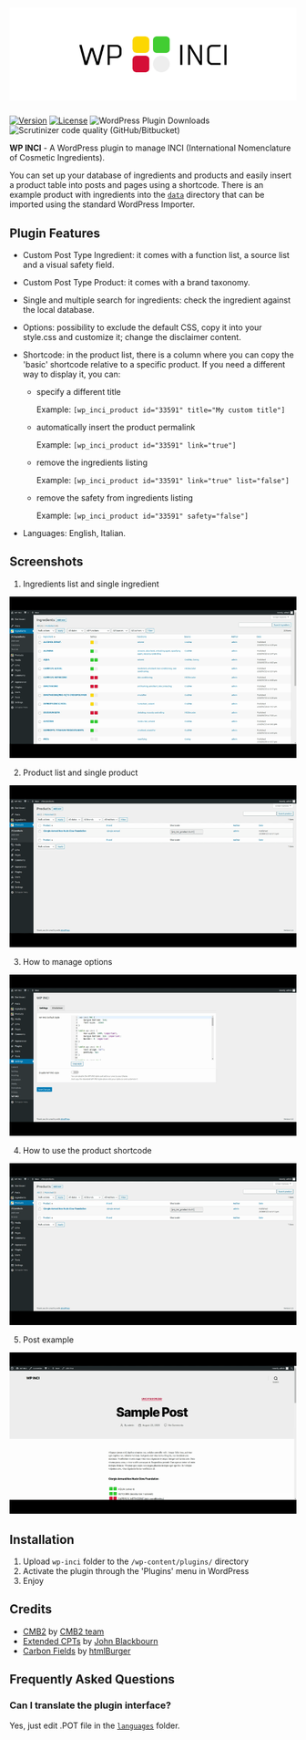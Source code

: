 # ![WP INCI](https://github.com/xlthlx/wp-inci/blob/main/img/banner.png "WordPress Plugin")

[![Version](https://img.shields.io/badge/version-1.5.1-blueviolet)](https://plugintests.com/plugins/wporg/wp-inci/latest) [![License](https://img.shields.io/badge/license-GPL_v3%2B-blueviolet)](https://github.com/xlthlx/wp-inci/blob/main/LICENSE)
![WordPress Plugin Downloads](https://img.shields.io/wordpress/plugin/dt/wp-inci?color=blueviolet)  ![Scrutinizer code quality (GitHub/Bitbucket)](https://img.shields.io/scrutinizer/quality/g/xlthlx/wp-inci/main) 

**WP INCI** - A WordPress plugin to manage INCI (International Nomenclature of Cosmetic Ingredients).

You can set up your database of ingredients and products and easily insert a product table into posts and pages using a shortcode.
There is an example product with ingredients into the [`data`](https://github.com/xlthlx/wp-inci/tree/main/data) directory that can be imported using the standard WordPress Importer.

## Plugin Features

* Custom Post Type Ingredient: it comes with a function list, a source list and a visual safety field.
* Custom Post Type Product: it comes with a brand taxonomy.
* Single and multiple search for ingredients: check the ingredient against the local database.
* Options: possibility to exclude the default CSS, copy it into your style.css and customize it; change the disclaimer content.
* Shortcode: in the product list, there is a column where you can copy the 'basic' shortcode relative to a specific product.
If you need a different way to display it, you can:

    * specify a different title
  
      Example: `[wp_inci_product id="33591" title="My custom title"]`
    * automatically insert the product permalink
  
      Example: `[wp_inci_product id="33591" link="true"]`
    * remove the ingredients listing
  
      Example: `[wp_inci_product id="33591" link="true" list="false"]`
    * remove the safety from ingredients listing
  
      Example: `[wp_inci_product id="33591" safety="false"]`

* Languages: English, Italian.

## Screenshots

1. Ingredients list and single ingredient

![Ingredients list and single ingredient](https://github.com/xlthlx/wp-inci/blob/main/img/screenshot-1.gif)

2. Product list and single product

![Product list and single product](https://github.com/xlthlx/wp-inci/blob/main/img/screenshot-2.gif)

3. How to manage options

![How to manage options](https://github.com/xlthlx/wp-inci/blob/main/img/screenshot-3.gif)

4. How to use the product shortcode

![How to use the product shortcode](https://github.com/xlthlx/wp-inci/blob/main/img/screenshot-4.gif)

5. Post example

![Post example](https://github.com/xlthlx/wp-inci/blob/main/img/screenshot-5.gif)

## Installation

1. Upload `wp-inci` folder to the `/wp-content/plugins/` directory
2. Activate the plugin through the 'Plugins' menu in WordPress
4. Enjoy

## Credits
* [CMB2](https://en-gb.wordpress.org/plugins/cmb2/) by [CMB2 team](https://cmb2.io/)
* [Extended CPTs](https://github.com/johnbillion/extended-cpts) by [John Blackbourn](https://johnblackbourn.com/)
* [Carbon Fields](https://github.com/htmlburger/carbon-fields) by [htmlBurger](https://htmlburger.com/)

## Frequently Asked Questions

### Can I translate the plugin interface?
Yes, just edit .POT file in the [`languages`](https://github.com/xlthlx/wp-inci/tree/main/languages) folder.
